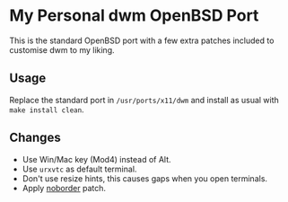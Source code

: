 # My Personal dwm OpenBSD Port

This is the standard OpenBSD port with a few extra patches included to
customise dwm to my liking.

## Usage

Replace the standard port in `/usr/ports/x11/dwm` and install as usual
with `make install clean`.

## Changes

* Use Win/Mac key (Mod4) instead of Alt.
* Use `urxvtc` as default terminal.
* Don't use resize hints, this causes gaps when you open terminals.
* Apply [noborder](http://dwm.suckless.org/patches/noborder) patch.
